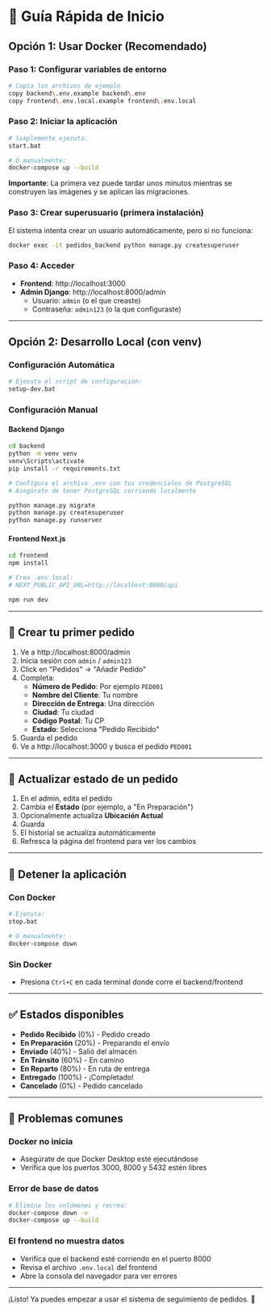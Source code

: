 # 🚀 Guía Rápida de Inicio

## Opción 1: Usar Docker (Recomendado)

### Paso 1: Configurar variables de entorno
```bash
# Copia los archivos de ejemplo
copy backend\.env.example backend\.env
copy frontend\.env.local.example frontend\.env.local
```

### Paso 2: Iniciar la aplicación
```bash
# Simplemente ejecuta:
start.bat

# O manualmente:
docker-compose up --build
```

**Importante**: La primera vez puede tardar unos minutos mientras se construyen las imágenes y se aplican las migraciones.

### Paso 3: Crear superusuario (primera instalación)

El sistema intenta crear un usuario automáticamente, pero si no funciona:

```bash
docker exec -it pedidos_backend python manage.py createsuperuser
```

### Paso 4: Acceder
- **Frontend**: http://localhost:3000
- **Admin Django**: http://localhost:8000/admin
  - Usuario: `admin` (o el que creaste)
  - Contraseña: `admin123` (o la que configuraste)

---

## Opción 2: Desarrollo Local (con venv)

### Configuración Automática
```bash
# Ejecuta el script de configuración:
setup-dev.bat
```

### Configuración Manual

#### Backend Django
```bash
cd backend
python -m venv venv
venv\Scripts\activate
pip install -r requirements.txt

# Configura el archivo .env con tus credenciales de PostgreSQL
# Asegúrate de tener PostgreSQL corriendo localmente

python manage.py migrate
python manage.py createsuperuser
python manage.py runserver
```

#### Frontend Next.js
```bash
cd frontend
npm install

# Crea .env.local:
# NEXT_PUBLIC_API_URL=http://localhost:8000/api

npm run dev
```

---

## 📝 Crear tu primer pedido

1. Ve a http://localhost:8000/admin
2. Inicia sesión con `admin` / `admin123`
3. Click en "Pedidos" → "Añadir Pedido"
4. Completa:
   - **Número de Pedido**: Por ejemplo `PED001`
   - **Nombre del Cliente**: Tu nombre
   - **Dirección de Entrega**: Una dirección
   - **Ciudad**: Tu ciudad
   - **Código Postal**: Tu CP
   - **Estado**: Selecciona "Pedido Recibido"
5. Guarda el pedido
6. Ve a http://localhost:3000 y busca el pedido `PED001`

---

## 🔄 Actualizar estado de un pedido

1. En el admin, edita el pedido
2. Cambia el **Estado** (por ejemplo, a "En Preparación")
3. Opcionalmente actualiza **Ubicación Actual**
4. Guarda
5. El historial se actualiza automáticamente
6. Refresca la página del frontend para ver los cambios

---

## 🛑 Detener la aplicación

### Con Docker
```bash
# Ejecuta:
stop.bat

# O manualmente:
docker-compose down
```

### Sin Docker
- Presiona `Ctrl+C` en cada terminal donde corre el backend/frontend

---

## ✅ Estados disponibles

- **Pedido Recibido** (0%) - Pedido creado
- **En Preparación** (20%) - Preparando el envío
- **Enviado** (40%) - Salió del almacén
- **En Tránsito** (60%) - En camino
- **En Reparto** (80%) - En ruta de entrega
- **Entregado** (100%) - ¡Completado!
- **Cancelado** (0%) - Pedido cancelado

---

## 🐛 Problemas comunes

### Docker no inicia
- Asegúrate de que Docker Desktop esté ejecutándose
- Verifica que los puertos 3000, 8000 y 5432 estén libres

### Error de base de datos
```bash
# Elimina los volúmenes y recrea:
docker-compose down -v
docker-compose up --build
```

### El frontend no muestra datos
- Verifica que el backend esté corriendo en el puerto 8000
- Revisa el archivo `.env.local` del frontend
- Abre la consola del navegador para ver errores

---

¡Listo! Ya puedes empezar a usar el sistema de seguimiento de pedidos. 🎉

